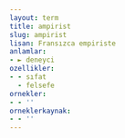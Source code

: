 ```yaml
---
layout: term
title: ampirist
slug: ampirist
lisan: Fransızca empiriste
anlamlar:
- ► deneyci
ozellikler:
- - sıfat
  - felsefe
ornekler:
- - ''
orneklerkaynak:
- - ''
---
```

